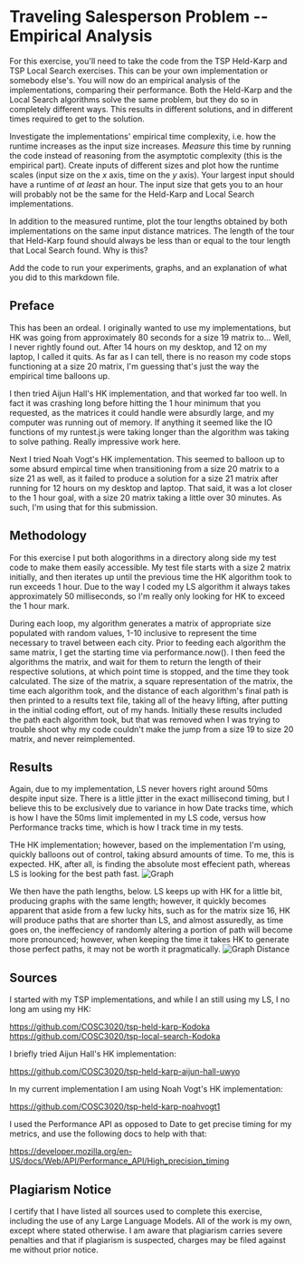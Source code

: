 # Traveling Salesperson Problem -- Empirical Analysis

For this exercise, you'll need to take the code from the TSP Held-Karp and TSP
Local Search exercises. This can be your own implementation or somebody else's.
You will now do an empirical analysis of the implementations, comparing their
performance. Both the Held-Karp and the Local Search algorithms solve the same
problem, but they do so in completely different ways. This results in different
solutions, and in different times required to get to the solution.

Investigate the implementations' empirical time complexity, i.e. how the runtime
increases as the input size increases. *Measure* this time by running the code
instead of reasoning from the asymptotic complexity (this is the empirical
part). Create inputs of different sizes and plot how the runtime scales (input
size on the $x$ axis, time on the $y$ axis). Your largest input should have a
runtime of *at least* an hour. The input size that gets you to an hour will
probably not be the same for the Held-Karp and Local Search implementations.

In addition to the measured runtime, plot the tour lengths obtained by both
implementations on the same input distance matrices. The length of the tour that
Held-Karp found should always be less than or equal to the tour length that
Local Search found. Why is this?

Add the code to run your experiments, graphs, and an explanation of what you did
to this markdown file.

## Preface

This has been an ordeal. I originally wanted to use my implementations, but HK
was going from approximately 80 seconds for a size 19 matrix to... Well, I never
rightly found out. After 14 hours on my desktop, and 12 on my laptop, I called
it quits. As far as I can tell, there is no reason my code stops functioning at
a size 20 matrix, I'm guessing that's just the way the empirical time balloons
up.

I then tried Aijun Hall's HK implementation, and that worked far too well. In
fact it was crashing long before hitting the 1 hour minimum that you requested,
as the matrices it could handle were absurdly large, and my computer was running
out of memory. If anything it seemed like the IO functions of my runtest.js were
taking longer than the algorithm was taking to solve pathing. Really impressive
work here.

Next I tried Noah Vogt's HK implementation. This seemed to balloon up to some
absurd empircal time when transitioning from a size 20 matrix to a size 21 as
well, as it failed to produce a solution for a size 21 matrix after running for
12 hours on my desktop and laptop. That said, it was a lot closer to the 1 hour
goal, with a size 20 matrix taking a little over 30 minutes. As such, I'm using
that for this submission.

## Methodology

For this exercise I put both alogorithms in a directory along side my test code
to make them easily accessible. My test file starts with a size 2 matrix
initially, and then iterates up until the previous time the HK algorithm took to
run exceeds 1 hour. Due to the way I coded my LS algorithm it always takes
approximately 50 milliseconds, so I'm really only looking for HK to exceed the
1 hour mark.

During each loop, my algorithm generates a matrix of appropriate size populated
with random values, 1-10 inclusive to represent the time necessary to travel
between each city. Prior to feeding each algorithm the same matrix, I get the
starting time via performance.now(). I then feed the algorithms the matrix, and
wait for them to return the length of their respective solutions, at which point
time is stopped, and the time they took calculated. The size of the matrix,
a square representation of the matrix, the time each algorithm took, and the
distance of each algorithm's final path is then printed to a results text file,
taking all of the heavy lifting, after putting in the initial coding effort,
out of my hands. Initially these results included the path each algorithm took,
but that was removed when I was trying to trouble shoot why my code couldn't
make the jump from a size 19 to size 20 matrix, and never reimplemented.

## Results

Again, due to my implementation, LS never hovers right around 50ms despite input
size. There is a little jitter in the exact millisecond timing, but I believe
this to be exclusively due to variance in how Date tracks time, which is how I
have the 50ms limit implemented in my LS code, versus how Performance tracks
time, which is how I track time in my tests.

THe HK implementation; however, based on the implementation I'm using, quickly
balloons out of control, taking absurd amounts of time. To me, this is
expected. HK, after all, is finding the absolute most effecient path, whereas
LS is looking for the best path fast.
![Graph](https://github.com/user-attachments/assets/54067867-ebdd-417b-b59d-bfc32de55753)

We then have the path lengths, below. LS keeps up with HK for a little bit,
producing graphs with the same length; however, it quickly becomes apparent
that aside from a few lucky hits, such as for the matrix size 16, HK will
produce paths that are shorter than LS, and almost assuredly, as time goes
on, the ineffeciency of randomly altering a portion of path will become more
pronounced; however, when keeping the time it takes HK to generate those
perfect paths, it may not be worth it pragmatically.
![Graph Distance](https://github.com/user-attachments/assets/3ff27b82-facf-4a63-9b9c-3ea60b762604)

## Sources

I started with my TSP implementations, and while I an still using my LS, I no
long am using my HK:

https://github.com/COSC3020/tsp-held-karp-Kodoka
https://github.com/COSC3020/tsp-local-search-Kodoka

I briefly tried Aijun Hall's HK implementation:

https://github.com/COSC3020/tsp-held-karp-aijun-hall-uwyo

In my current implementation I am using Noah Vogt's HK implementation:

https://github.com/COSC3020/tsp-held-karp-noahvogt1

I used the Performance API as opposed to Date to get precise timing for my
metrics, and use the following docs to help with that:

https://developer.mozilla.org/en-US/docs/Web/API/Performance_API/High_precision_timing

## Plagiarism Notice

I certify that I have listed all sources used to complete this exercise, including the use of any Large Language Models. All of the work is my own, except where stated otherwise. I am aware that plagiarism carries severe penalties and that if plagiarism is suspected, charges may be filed against me without prior notice.


